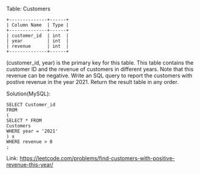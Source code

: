 Table: Customers
```
+--------------+------+
| Column Name  | Type |
+--------------+------+
| customer_id  | int  |
| year         | int  |
| revenue      | int  |
+--------------+------+
```
(customer_id, year) is the primary key for this table.
This table contains the customer ID and the revenue of customers in different years.
Note that this revenue can be negative.
Write an SQL query to report the customers with postive revenue in the year 2021.
Return the result table in any order.

Solution(MySQL):
```
SELECT Customer_id
FROM 
(
SELECT * FROM 
Customers
WHERE year = '2021'
) x
WHERE revenue > 0
;
```
Link: https://leetcode.com/problems/find-customers-with-positive-revenue-this-year/
